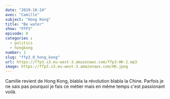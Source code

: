 ```yaml
---
date: "2019-10-24"
avec: "Camille"
subject: "Hong Kong"
title: "Be water"
show: "FFP3"
episode: 0
categories :
  - politics
  - hongkong
number: 1
slug: "ffp3_0_hong_kong"
url: https://ffp3.s3.eu-west-3.amazonaws.com/ffp3-HK-2.mp3
image: https://ffp3.s3.eu-west-3.amazonaws.com/HK.jpeg
---
```


Camille revient de Hong Kong, blabla la révolution blabla la Chine. Parfois je ne sais pas pourquoi je fais ce métier mais en même temps c'est passionant voilà.
